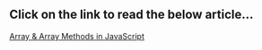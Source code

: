 ## Click on the link to read the below article...

[Array & Array Methods in JavaScript](https://sayantan23.hashnode.dev/array-and-array-methods-in-javascript)